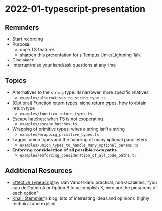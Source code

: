 # 2022-01-typescript-presentation

## Reminders

- Start recording
- Purpose: 
  - dope TS features
  - sharpen this presentation for a Tempus Unite/Lightning Talk
- Disclaimer
- Interrupt/raise your hand/ask questions at any time 

## Topics 

- Alternatives to the `string` type: its narrower, more specific relatives
  - `examples/alternatives_to_string_type.ts`
- (Optional) Function return types: niche return types, how to obtain return type
  - `examples/function_return_types.ts`
- Escape hatches: when TS is not cooperating 
  - `examples/escape_hatches.ts`
- Wrapping of primitive types: when a string isn't a string
  - `examples/wrapping_primitive_types.ts`
- Tagged union types and the handling of many optional parameters
  - `examples/union_types_to_handle_many_optional_params.ts`
- **Enforcing consideration of all possible code paths**
  - `examples/enforcing_consideration_of_all_code_paths.ts`

## Additional Resources

- [Effective TypeScript](https://effectivetypescript.com/) by Dan Vanderkam: practical, non-academic, "you can do Option A or Option B to accomplish X, here are the pros/cons of each option"
- [Khalil Stemmler](https://khalilstemmler.com/articles/tags/type-script/)'s blog: lots of interesting ideas and opinions, highly technical and explicit 